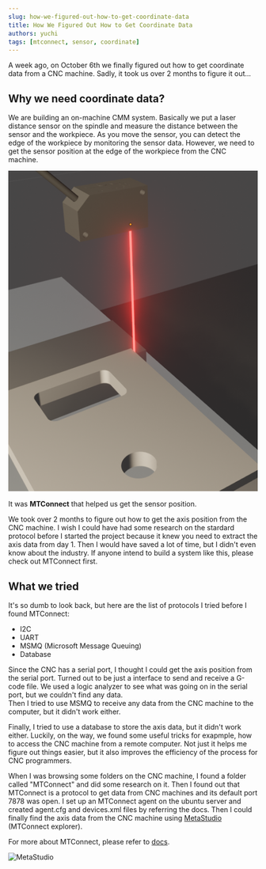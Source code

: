 ```yaml
---
slug: how-we-figured-out-how-to-get-coordinate-data
title: How We Figured Out How to Get Coordinate Data
authors: yuchi
tags: [mtconnect, sensor, coordinate]
---
```


A week ago, on October 6th we finally figured out how to get coordinate data from a CNC machine. Sadly, it took us over 2 months to figure it out...

<!--truncate-->

## Why we need coordinate data?
We are building an on-machine CMM system. 
Basically we put a laser distance sensor on the spindle and measure the distance between the sensor and the workpiece.
As you move the sensor, you can detect the edge of the workpiece by monitoring the sensor data.
However, we need to get the sensor position at the edge of the workpiece from the CNC machine.  

![Sensor](./sensor.png)

It was **MTConnect** that helped us get the sensor position.  

We took over 2 months to figure out how to get the axis position from the CNC machine.
I wish I could have had some research on the stardard protocol before I started the project because it knew you need to extract the axis data from day 1.
Then I would have saved a lot of time, but I didn't even know about the industry.
If anyone intend to build a system like this, please check out MTConnect first.  

## What we tried
It's so dumb to look back, but here are the list of protocols I tried before I found MTConnect:
- I2C
- UART
- MSMQ (Microsoft Message Queuing)
- Database

Since the CNC has a serial port, I thought I could get the axis position from the serial port. Turned out to be just a interface to send and receive a G-code file.
We used a logic analyzer to see what was going on in the serial port, but we couldn't find any data.  
Then I tried to use MSMQ to receive any data from the CNC machine to the computer, but it didn't work either.  

Finally, I tried to use a database to store the axis data, but it didn't work either.
Luckily, on the way, we found some useful tricks for exapmple, how to access the CNC machine from a remote computer.
Not just it helps me figure out things easier, but it also improves the efficiency of the process for CNC programmers.

When I was browsing some folders on the CNC machine, I found a folder called "MTConnect" and did some research on it.
Then I found out that MTConnect is a protocol to get data from CNC machines and its default port 7878 was open.
I set up an MTConnect agent on the ubuntu server and created agent.cfg and devices.xml files by referring the docs.
Then I could finally find the axis data from the CNC machine using [MetaStudio](https://www.metalogi.io/download) (MTConnect explorer).

For more about MTConnect, please refer to [docs](/docs/tutorial-basics/mtconnect).

![MetaStudio](https://github.com/OpenCMM/website/assets/45054071/97d2c3fa-fe8e-4f9f-9e6d-4589b8228e1c)